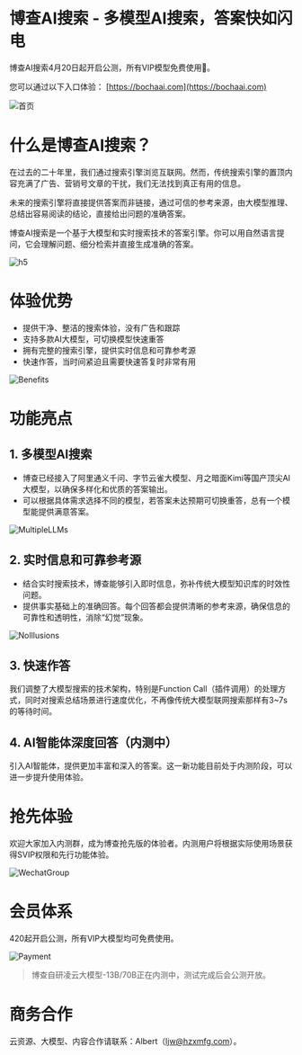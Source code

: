# 博查AI搜索 - 多模型AI搜索，答案快如闪电
博查AI搜索4月20日起开启公测，所有VIP模型免费使用🎉。

您可以通过以下入口体验：
[https://bochaai.com](https://bochaai.com)

![首页](./assets/homepage.png)

# 什么是博查AI搜索？
在过去的二十年里，我们通过搜索引擎浏览互联网。然而，传统搜索引擎的置顶内容充满了广告、营销号文章的干扰，我们无法找到真正有用的信息。

未来的搜索引擎将直接提供答案而非链接，通过可信的参考来源，由大模型推理、总结出容易阅读的结论，直接给出问题的准确答案。

博查AI搜索是一个基于大模型和实时搜索技术的答案引擎。你可以用自然语言提问，它会理解问题、细分检索并直接生成准确的答案。

![h5](./assets/h5.png)

# 体验优势
- 提供干净、整洁的搜索体验，没有广告和跟踪
- 支持多款AI大模型，可切换模型快速重答
- 拥有完整的搜索引擎，提供实时信息和可靠参考源
- 快速作答，当时间紧迫且需要快速答复时非常有用

![Benefits](./assets/benefits.png)

# 功能亮点
## 1. 多模型AI搜索
- 博查已经接入了阿里通义千问、字节云雀大模型、月之暗面Kimi等国产顶尖AI大模型，以确保多样化和优质的答案输出。
- 可以根据具体需求选择不同的模型，若答案未达预期可切换重答，总有一个模型能提供满意答案。

![MultipleLLMs](./assets/multiple-llms.png)

## 2. 实时信息和可靠参考源
- 结合实时搜索技术，博查能够引入即时信息，弥补传统大模型知识库的时效性问题。
- 提供事实基础上的准确回答。每个回答都会提供清晰的参考来源，确保信息的可靠性和透明性，消除“幻觉”现象。

![NoIllusions](./assets/no-illusions.png)

## 3. 快速作答
我们调整了大模型搜索的技术架构，特别是Function Call（插件调用）的处理方式，同时对搜索总结场景进行速度优化，不再像传统大模型联网搜索那样有3~7s的等待时间。
## 4. AI智能体深度回答（内测中）
引入AI智能体，提供更加丰富和深入的答案。这一新功能目前处于内测阶段，可以进一步提升使用体验。

# 抢先体验
欢迎大家加入内测群，成为博查抢先版的体验者。内测用户将根据实际使用场景获得SVIP权限和先行功能体验。

![WechatGroup](./assets/wechat-group.png)

# 会员体系
420起开启公测，所有VIP大模型均可免费使用。

![Payment](./assets/payment.png)

>博查自研凌云大模型-13B/70B正在内测中，测试完成后会公测开放。

# 商务合作
云资源、大模型、内容合作请联系：Albert（ljw@hzxmfg.com）。
